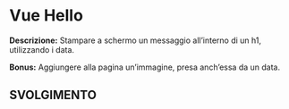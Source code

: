 Vue Hello
===

**Descrizione:**
Stampare a schermo un messaggio all’interno di un h1, utilizzando i data.

**Bonus:**
Aggiungere alla pagina un’immagine, presa anch’essa da un data.

## SVOLGIMENTO